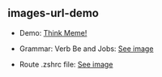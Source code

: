 ## images-url-demo

- Demo: [Think Meme!](https://alejandrojsr7.github.io/images-url-demo/think-meme.jpg)

- Grammar: Verb Be and Jobs: [See image](https://alejandrojsr7.github.io/images-url-demo/Grammar-Verb-Be-and-Jobs.png)
- Route .zshrc file: [See image](https://alejandrojsr7.github.io/images-url-demo/Route-ZSHRC-file.png)
